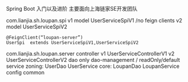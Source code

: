 Spring Boot 入门以及进阶
主要面向上海链家SE开发团队

com.lianjia.sh.loupan.spi
   v1
     model
     UserServiceSpiV1     /no feign clients
   v2
     model
     UserServiceSpiV2
     
    @FeignClient(“loupan-server”)
    UserSpi  extends UserServiceSpiV1,UserServiceSpiV2
    
    
  com.lianjia.sh.loupan.server
   controller
       v1
         UserServiceControllerV1
       v2
         UserServiceControllerV2
   dao
     only dao-management / readOnly/default
   service
      zoning:
         UserDao
         UserService
      core:
         LoupanDao
         LoupanService
   config
   common
    
     
